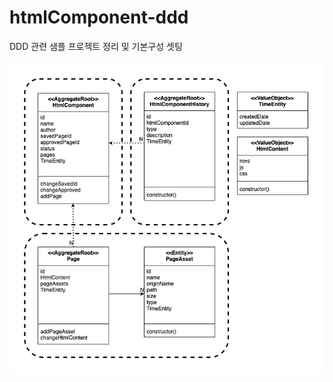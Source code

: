 # htmlComponent-ddd

DDD 관련 샘플 프로젝트 정리 및 기본구성 셋팅

![htmlComponent-aggregate](./img/htmlComponent-aggregate.png)